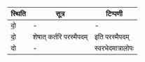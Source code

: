 | स्थिति | सूत्र | टिप्पणी |
| ----- | ------- | ------ |
| दो॒ | - | - |
| दो॒ | शेषात् कर्तरि परस्मैपदम् | इति परस्मैपदम् |
| दो | - | स्वरभेदमात्रालोपः |
